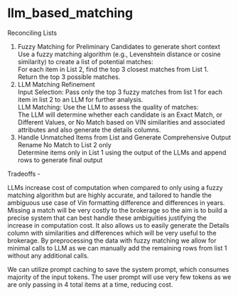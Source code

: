 # llm_based_matching

Reconciling Lists

1. Fuzzy Matching for Preliminary Candidates to generate short context  
Use a fuzzy matching algorithm (e.g., Levenshtein distance or cosine similarity) to create a list of potential matches:  
For each item in List 2, find the top 3 closest matches from List 1.  
Return the top 3 possible matches.  
2.  LLM Matching Refinement  
Input Selection: Pass only the top 3 fuzzy matches from list 1 for each item in list 2 to an LLM for further analysis.  
LLM Matching: Use the LLM to assess the quality of matches:  
The LLM will determine whether each candidate is an Exact Match, or Different Values, or No Match based on VIN similarities and associated attributes and also generate the details columns.  
3. Handle Unmatched Items from List and Generate Comprehensive Output  
Rename No Match to List 2 only  
Determine items only in List 1 using the output of the LLMs and append rows to generate final output  
  
Tradeoffs -  

LLMs increase cost of computation when compared to only using a fuzzy matching algorithm but are highly accurate, and tailored to handle the ambiguous use case of Vin formatting difference and differences in years. Missing a match will be very costly to the brokerage so the aim is to build a precise system that can best handle these ambiguities justifying the increase in computation cost. It also allows us to easily generate the Details column with similarities and differences which will be very useful to the brokerage. By preprocessing the data with fuzzy matching we allow for minimal calls to LLM as we can manually add the remaining rows from list 1 without any additional calls. 

We can utilize prompt caching to save the system prompt, which consumes majority of the input tokens. The user prompt will use very few tokens as we are only passing in 4 total items at a time, reducing cost.
